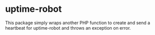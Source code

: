 # uptime-robot

This package simply wraps another PHP function to create and send a heartbeat for uptime-robot and throws an exception on error.
